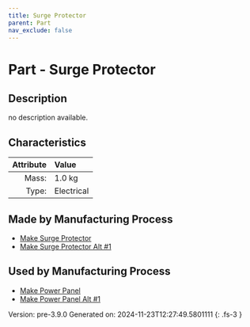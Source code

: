 ```yaml
---
title: Surge Protector
parent: Part
nav_exclude: false
---
```

# Part - Surge Protector

## Description
no description available.

## Characteristics

| Attribute      | Value |
|--------:|:------|
|Mass:|1.0 kg|
|Type:|Electrical|

## Made by Manufacturing Process

- [Make Surge Protector](../process/make-surge-protector.html)
- [Make Surge Protector Alt #1](../process/make-surge-protector-alt--1.html)

## Used by Manufacturing Process

- [Make Power Panel](../process/make-power-panel.html)
- [Make Power Panel Alt #1](../process/make-power-panel-alt--1.html)


Version: pre-3.9.0 Generated on: 2024-11-23T12:27:49.5801111
{: .fs-3 }

